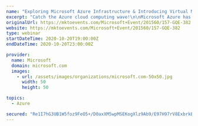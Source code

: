 ```yaml
---
name: "Exploring Microsoft Azure Infrastructure & Introducing Virtual Machines"
excerpt: "Catch the Azure cloud computing wave!\n\nMicrosoft Azure has taken off over the last several years because of its scalability, efficiencies, reduced costs, and security solutions for your business. Join this session to map out unique ways to modernize your applications and IT infrastructure."
originalUrl: https://mktoevents.com/Microsoft+Event/201560/157-GQE-382
website: https://mktoevents.com/Microsoft+Event/201560/157-GQE-382
type: webinar
startDateTime: 2020-10-20T19:00:00Z
endDateTime: 2020-10-20T23:00:00Z

provider:
  name: Microsoft
  domain: microsoft.com
  images:
    - url: /assets/images/organizations/microsoft.com-50x50.jpg
      width: 50
      height: 50

topics:
  - Azure

secured: "Re1I7hG3UB1W5foz9FeO5+/D0axXM5wpMSEKogXlz9Ab9/E97H97rV8ExbrkBffOUCZZGDOJht9Ya5Q8ozMLaTDEyu54Pi5vMy+Ys7/btQr4YKINOYt4IIn7uBtDf1BhNg8c2MMybjLL+ozF/ocr/zWnCH/YTgE2wt2DznagrxaqKwnrLmayFnf//gOJ/YI61/BfFAUMoszVytRjKAxat26x/1NQDq9bhkNPXORHm3pdRRUHWMp3c1Xmt3I2pj16dbm2G9izvZW5sTy3XmzhQn4Tm1BD2APusTtUphQIi9EMAr2RZLojYlPQwZY3aNQEAUlYrydvQWc2KXUYIQymmcfdUPWdTPDXnxzlG2CMd0Q=;VMcuZ9eM5AY344v+YSa9rg=="
---
```


